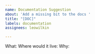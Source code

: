 ```yaml
---
name: Documentation Suggestion
about: 'Add a missing bit to the docs '
title: "[DOC]"
labels: documentation
assignees: leowilkin

---
```


What:
Where would it live:
Why:
